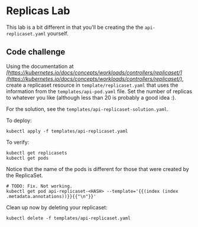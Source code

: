# Replicas Lab

This lab is a bit different in that you'll be creating the the `api-replicaset.yaml` yourself.

## Code challenge

Using the documentation at *[https://kubernetes.io/docs/concepts/workloads/controllers/replicaset/](https://kubernetes.io/docs/concepts/workloads/controllers/replicaset/)*, create a replicaset resource in `template/replicaset.yaml` that uses the information from the `templates/api-pod.yaml` file. Set the number of replicas to whatever you like (although less than 20 is probably a good idea :).

For the solution, see the `templates/api-replicaset-solution.yaml`.

To deploy:

    kubectl apply -f templates/api-replicaset.yaml

To verify:

    kubectl get replicasets
    kubectl get pods

Notice that the name of the pods is different for those that were created by the ReplicaSet.

    # TODO: Fix. Not working.
    kubectl get pod api-replicaset-<HASH> --template='{{(index (index .metadata.annotations))}}{{"\n"}}'

Clean up now by deleting your replicaset:

    kubectl delete -f templates/api-replicaset.yaml
